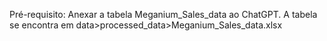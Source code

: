Pré-requisito:
  Anexar a tabela Meganium_Sales_data ao ChatGPT. A tabela se encontra em data>processed_data>Meganium_Sales_data.xlsx
